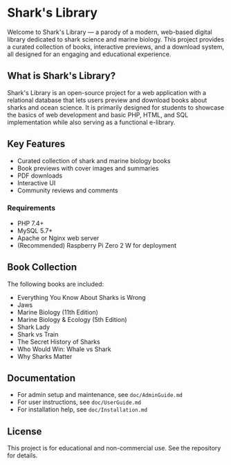 # Shark's Library

Welcome to Shark's Library — a parody of a modern, web-based digital library dedicated to shark science and marine biology. This project provides a curated collection of books, interactive previews, and a download system, all designed for an engaging and educational experience.

## What is Shark's Library?

Shark's Library is an open-source project for a web application with a relational database that lets users preview and download books about sharks and ocean science. It is primarily designed for students to showcase the basics of web development and basic PHP, HTML, and SQL implementation while also serving as a functional e-library.

## Key Features

- Curated collection of shark and marine biology books
- Book previews with cover images and summaries
- PDF downloads
- Interactive UI
- Community reviews and comments
  
### Requirements

- PHP 7.4+
- MySQL 5.7+
- Apache or Nginx web server
- (Recommended) Raspberry Pi Zero 2 W for deployment

## Book Collection

The following books are included:

- Everything You Know About Sharks is Wrong
- Jaws
- Marine Biology (11th Edition)
- Marine Biology & Ecology (5th Edition)
- Shark Lady
- Shark vs Train
- The Secret History of Sharks
- Who Would Win: Whale vs Shark
- Why Sharks Matter

## Documentation

- For admin setup and maintenance, see `doc/AdminGuide.md`
- For user instructions, see `doc/UserGuide.md`
- For installation help, see `doc/Installation.md`

## License

This project is for educational and non-commercial use. See the repository for details.
